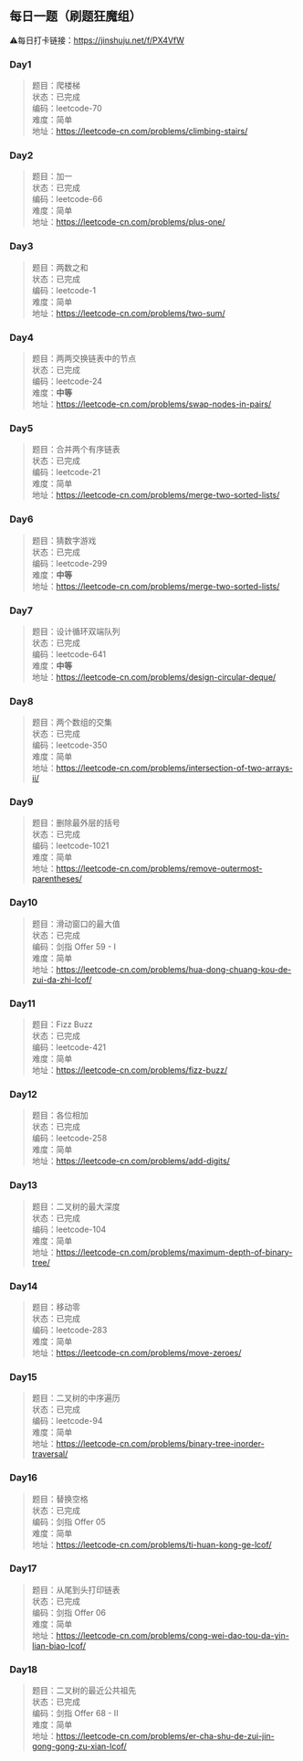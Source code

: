 ## 每日一题（刷题狂魔组）

⚠️每日打卡链接：https://jinshuju.net/f/PX4VfW

### **Day1** 
>题目：爬楼梯  
>状态：已完成  
>编码：leetcode-70  
>难度：简单  
>地址：https://leetcode-cn.com/problems/climbing-stairs/

### **Day2** 
>题目：加一  
>状态：已完成     
>编码：leetcode-66  
>难度：简单  
>地址：https://leetcode-cn.com/problems/plus-one/

### **Day3** 
>题目：两数之和  
>状态：已完成     
>编码：leetcode-1  
>难度：简单  
>地址：https://leetcode-cn.com/problems/two-sum/  

### **Day4** 
>题目：两两交换链表中的节点  
>状态：已完成  
>编码：leetcode-24  
>难度：**中等**  
>地址：https://leetcode-cn.com/problems/swap-nodes-in-pairs/  

### **Day5** 
>题目：合并两个有序链表  
>状态：已完成  
>编码：leetcode-21  
>难度：简单  
>地址：https://leetcode-cn.com/problems/merge-two-sorted-lists/  

### **Day6** 
>题目：猜数字游戏  
>状态：已完成  
>编码：leetcode-299  
>难度：**中等**  
>地址：https://leetcode-cn.com/problems/merge-two-sorted-lists/  

### **Day7** 
>题目：设计循环双端队列  
>状态：已完成  
>编码：leetcode-641  
>难度：**中等**  
>地址：https://leetcode-cn.com/problems/design-circular-deque/  

### **Day8** 
>题目：两个数组的交集  
>状态：已完成  
>编码：leetcode-350  
>难度：简单  
>地址：https://leetcode-cn.com/problems/intersection-of-two-arrays-ii/  

### **Day9** 
>题目：删除最外层的括号  
>状态：已完成  
>编码：leetcode-1021  
>难度：简单  
>地址：https://leetcode-cn.com/problems/remove-outermost-parentheses/  

### **Day10** 
>题目：滑动窗口的最大值  
>状态：已完成  
>编码：剑指 Offer 59 - I  
>难度：简单  
>地址：https://leetcode-cn.com/problems/hua-dong-chuang-kou-de-zui-da-zhi-lcof/ 

### **Day11** 
>题目：Fizz Buzz  
>状态：已完成  
>编码：leetcode-421  
>难度：简单  
>地址：https://leetcode-cn.com/problems/fizz-buzz/ 

### **Day12** 
>题目：各位相加  
>状态：已完成  
>编码：leetcode-258  
>难度：简单  
>地址：https://leetcode-cn.com/problems/add-digits/ 

### **Day13** 
>题目：二叉树的最大深度  
>状态：已完成  
>编码：leetcode-104  
>难度：简单  
>地址：https://leetcode-cn.com/problems/maximum-depth-of-binary-tree/ 

### **Day14** 
>题目：移动零  
>状态：已完成  
>编码：leetcode-283  
>难度：简单  
>地址：https://leetcode-cn.com/problems/move-zeroes/ 

### **Day15** 
>题目：二叉树的中序遍历  
>状态：已完成  
>编码：leetcode-94  
>难度：简单  
>地址：https://leetcode-cn.com/problems/binary-tree-inorder-traversal/ 

### **Day16** 
>题目：替换空格  
>状态：已完成  
>编码：剑指 Offer 05   
>难度：简单  
>地址：https://leetcode-cn.com/problems/ti-huan-kong-ge-lcof/  

### **Day17** 
>题目：从尾到头打印链表  
>状态：已完成  
>编码：剑指 Offer 06   
>难度：简单  
>地址：https://leetcode-cn.com/problems/cong-wei-dao-tou-da-yin-lian-biao-lcof/  

### **Day18** 
>题目：二叉树的最近公共祖先  
>状态：已完成  
>编码：剑指 Offer 68 - II    
>难度：简单  
>地址：https://leetcode-cn.com/problems/er-cha-shu-de-zui-jin-gong-gong-zu-xian-lcof/  
